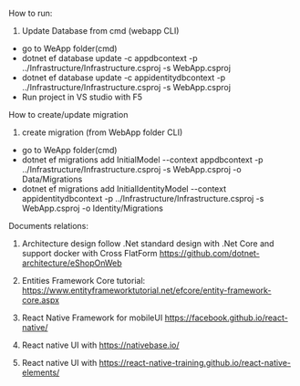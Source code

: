 How to run:
1. Update Database from cmd (webapp CLI)
- go to WeApp folder(cmd)
- dotnet ef database update -c appdbcontext -p ../Infrastructure/Infrastructure.csproj -s WebApp.csproj
- dotnet ef database update -c appidentitydbcontext -p ../Infrastructure/Infrastructure.csproj -s WebApp.csproj
- Run project in VS studio with F5

How to create/update migration
1. create migration (from WebApp folder CLI)
- go to WeApp folder(cmd)
- dotnet ef migrations add InitialModel --context appdbcontext -p ../Infrastructure/Infrastructure.csproj -s WebApp.csproj -o Data/Migrations
- dotnet ef migrations add InitialIdentityModel --context appidentitydbcontext -p ../Infrastructure/Infrastructure.csproj -s WebApp.csproj -o Identity/Migrations

Documents relations:
1. Architecture design follow .Net standard design with .Net Core and support docker with Cross FlatForm
  https://github.com/dotnet-architecture/eShopOnWeb
  
2. Entities Framework Core tutorial:
  https://www.entityframeworktutorial.net/efcore/entity-framework-core.aspx
  
3. React Native Framework for mobileUI
  https://facebook.github.io/react-native/
  
4. React native UI with https://nativebase.io/

5. React native UI with https://react-native-training.github.io/react-native-elements/ 
